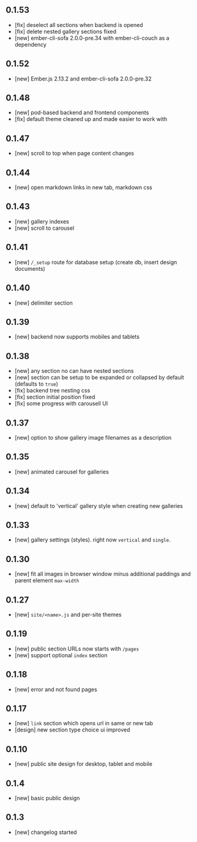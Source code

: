 ## 0.1.53

* [fix] deselect all sections when backend is opened
* [fix] delete nested gallery sections fixed
* [new] ember-cli-sofa 2.0.0-pre.34 with ember-cli-couch as a dependency

## 0.1.52

* [new] Ember.js 2.13.2 and ember-cli-sofa 2.0.0-pre.32

## 0.1.48

* [new] pod-based backend and frontend components
* [fix] default theme cleaned up and made easier to work with

## 0.1.47

* [new] scroll to top when page content changes

## 0.1.44

* [new] open markdown links in new tab, markdown css

## 0.1.43

* [new] gallery indexes
* [new] scroll to carousel

## 0.1.41

* [new] `/_setup` route for database setup (create db, insert design documents)

## 0.1.40

* [new] delimiter section

## 0.1.39

* [new] backend now supports mobiles and tablets

## 0.1.38

* [new] any section no can have nested sections
* [new] section can be setup to be expanded or collapsed by default (defaults to `true`)
* [fix] backend tree nesting css
* [fix] section initial position fixed
* [fix] some progress with carousell UI

## 0.1.37

* [new] option to show gallery image filenames as a description

## 0.1.35

* [new] animated carousel for galleries

## 0.1.34

* [new] default to 'vertical' gallery style when creating new galleries

## 0.1.33

* [new] gallery settings (styles). right now `vertical` and `single`.

## 0.1.30

* [new] fit all images in browser window minus additional paddings and parent element `max-width`

## 0.1.27

* [new] `site/<name>.js` and per-site themes

## 0.1.19

* [new] public section URLs now starts with `/pages`
* [new] support optional `index` section

## 0.1.18

* [new] error and not found pages

## 0.1.17

* [new] `link` section which opens url in same or new tab
* [design] new section type choice ui improved

## 0.1.10

* [new] public site design for desktop, tablet and mobile

## 0.1.4

* [new] basic public design

## 0.1.3

* [new] changelog started
